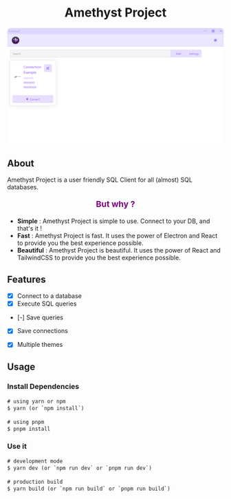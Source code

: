 
<h1 align="center">Amethyst Project</h1>
<div align="center" style="border-radius: 8px; overflow: hidden;">
    <img src="./resources/EXAMPLE.png">
</div>

## About

Amethyst Project is a user friendly SQL Client for all (almost) SQL databases.
<p align="center" style="color: purple; font-weight: bold; font-size: 1.2rem;">
But why ?
</p>

-   **Simple** : Amethyst Project is simple to use. Connect to your DB, and that's it !
-   **Fast** : Amethyst Project is fast. It uses the power of Electron and React to provide you the best experience possible.
-   **Beautiful** : Amethyst Project is beautiful. It uses the power of React and TailwindCSS to provide you the best experience possible.

## Features

-   [x] Connect to a database
-   [x] Execute SQL queries
-   [-] Save queries
-   [x] Save connections
-   [x] Multiple themes


## Usage

### Install Dependencies

```
# using yarn or npm
$ yarn (or `npm install`)

# using pnpm
$ pnpm install
```

### Use it

```
# development mode
$ yarn dev (or `npm run dev` or `pnpm run dev`)

# production build
$ yarn build (or `npm run build` or `pnpm run build`)
```
